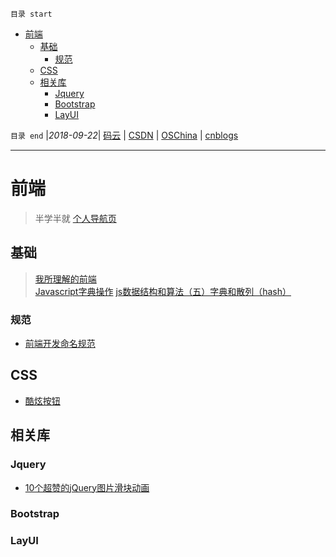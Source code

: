 `目录 start`
 
- [前端](#前端)
    - [基础](#基础)
        - [规范](#规范)
    - [CSS](#css)
    - [相关库](#相关库)
        - [Jquery](#jquery)
        - [Bootstrap](#bootstrap)
        - [LayUI](#layui)

`目录 end` |_2018-09-22_| [码云](https://gitee.com/gin9) | [CSDN](http://blog.csdn.net/kcp606) | [OSChina](https://my.oschina.net/kcp1104) | [cnblogs](http://www.cnblogs.com/kuangcp)
****************************************
# 前端
> 半学半就 [个人导航页](https://kuangcp.github.io/main.html)

## 基础
> [我所理解的前端](https://www.cnblogs.com/Smiled/p/8377188.html)  
> [Javascript字典操作](http://blog.csdn.net/limlimlim/article/details/9088161)
> [js数据结构和算法（五）字典和散列（hash） ](https://segmentfault.com/a/1190000002447815)

### 规范
- [前端开发命名规范](https://juejin.im/post/592d4a5b0ce463006b43b6da)


## CSS 
- [酷炫按钮](http://www.html5tricks.com/9-nick-css3-menu-button.html)

## 相关库

### Jquery
- [10个超赞的jQuery图片滑块动画](http://www.codeceo.com/article/10-jquery-image-player.html#0-tsina-1-78156-397232819ff9a47a7b7e80a40613cfe1)

### Bootstrap

### LayUI
